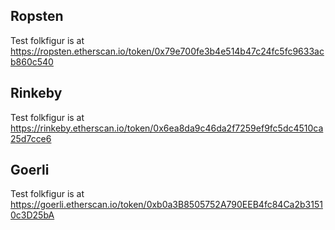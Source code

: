 ## Ropsten

Test folkfigur is at <https://ropsten.etherscan.io/token/0x79e700fe3b4e514b47c24fc5fc9633acb860c540>

## Rinkeby

Test folkfigur is at <https://rinkeby.etherscan.io/token/0x6ea8da9c46da2f7259ef9fc5dc4510ca25d7cce6>

## Goerli

Test folkfigur is at <https://goerli.etherscan.io/token/0xb0a3B8505752A790EEB4fc84Ca2b31510c3D25bA>


